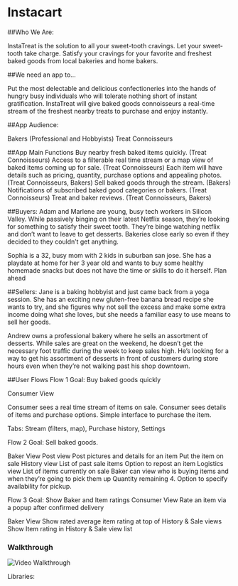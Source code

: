 # Instacart

##Who We Are:

InstaTreat is the solution to all your sweet-tooth cravings. Let your sweet-tooth take charge. Satisfy your cravings for your favorite and freshest baked goods from local bakeries and home bakers.

##We need an app to…

Put the most delectable and delicious confectioneries into the hands of hungry busy individuals who will tolerate nothing short of instant gratification. InstaTreat will give baked goods connoisseurs a real-time stream of the freshest nearby treats to purchase and enjoy instantly.

##App Audience:

Bakers (Professional and Hobbyists)
Treat Connoisseurs

##App Main Functions
Buy nearby fresh baked items quickly. (Treat Connoisseurs)
Access to a filterable real time stream or a map view of baked items coming up for sale. (Treat Connoisseurs)
Each item will have details such as pricing, quantity, purchase options and appealing photos. (Treat Connoisseurs, Bakers)
Sell baked goods through the stream. (Bakers)
Notifications of subscribed baked good categories or bakers. (Treat Connoisseurs)
Treat and baker reviews. (Treat Connoisseurs, Bakers)


##Buyers:
Adam and Marlene are young, busy tech workers in Silicon Valley. While passively binging on their latest Netflix season, they’re looking for something to satisfy their sweet tooth. They’re binge watching netflix and don’t want to leave to get desserts. Bakeries close early so even if they decided to they couldn’t get anything.

Sophia is a 32, busy mom with 2 kids in suburban san jose. She has a playdate at home for her 3 year old and wants to buy some healthy homemade snacks but does not have the time or skills to do it herself.  Plan ahead 

##Sellers:
Jane is a baking hobbyist and just came back from a yoga session. She has an exciting new gluten-free banana bread recipe she wants to try, and she figures why not sell the excess and make some extra income doing what she loves, but she needs a familiar easy to use means to sell her goods. 

Andrew owns a professional bakery where he sells an assortment of desserts. While sales are great on the weekend, he doesn’t get the necessary foot traffic during the week to keep sales high. He’s looking for a way to get his assortment of desserts in front of customers during store hours even when they’re not walking past his shop downtown.

##User Flows
Flow 1
Goal: Buy baked goods quickly

Consumer View

Consumer sees a real time stream of items on sale.
Consumer sees details of items and purchase options. 
Simple interface to purchase the item. 

Tabs: Stream (filters, map), Purchase history, Settings 

Flow 2
Goal: Sell baked goods. 

Baker View
Post view
Post pictures and details for an item
Put the item on sale
History view
List of past sale items
Option to repost an item
Logistics view
List of items currently on sale
Baker can view who is buying items and when they’re going to pick them up
Quantity remaining 
4. Option to specify availability for pickup. 

Flow 3
Goal: Show Baker and Item ratings
Consumer View
Rate an item via a popup after confirmed delivery

Baker View
Show rated average item rating at top of History & Sale views
Show Item rating in History & Sale view list


### Walkthrough

![Video Walkthrough](Instacart.gif)

Libraries:
